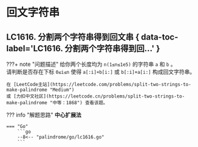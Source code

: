 # 回文字符串

## LC1616. 分割两个字符串得到回文串 { data-toc-label='LC1616. 分割两个字符串得到回...' }

???+ note "问题描述"
    给你两个长度均为 `n(1≤n≤1e5)` 的字符串 `a` 和 `b` 。<br>
    请判断是否存在下标 `0≤i≤n` 使得 `a[:i]+b[i:]` 或 `b[:i]+a[i:]` 构成回文字符串。

    在 [LeetCode主站](https://leetcode.com/problems/split-two-strings-to-make-palindrome "Medium")
    或 [力扣中文社区](https://leetcode.cn/problems/split-two-strings-to-make-palindrome "中等：1868") 查看该题。

??? info "解题思路"
    **中心扩展法**

    === "Go"
        ```go
        --8<-- "palindrome/go/lc1616.go"
        ```
